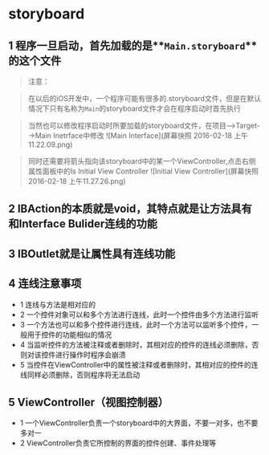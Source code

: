 #  storyboard

## 1 程序一旦启动，首先加载的是**`Main.storyboard`**的这个文件

> 注意：

>在以后的iOS开发中，一个程序可能有很多的.storyboard文件，但是在默认情况下只有名称为`Main`的storyboard文件才会在程序启动时首先执行

>当然也可以修改程序启动时所要加载的storyboard文件，在项目-->Target-->Main Inetrface中修改
![Main Interface](屏幕快照 2016-02-18 上午11.22.09.png)

>同时还需要将箭头指向该storyboard中的某一个ViewController,点击右侧属性面板中的Is Initial View Controller
![Initial View Controller](屏幕快照 2016-02-18 上午11.27.26.png)


## 2 IBAction的本质就是void，其特点就是让方法具有和Interface Bulider连线的功能

## 3 IBOutlet就是让属性具有连线功能

## 4 连线注意事项
- 1 连线与方法是相对应的
- 2 一个控件对象可以和多个方法进行连线，此时一个控件由多个方法进行监听
- 3 一个方法也可以和多个控件进行连线，此时一个方法可以监听多个控件，一般用于控件的功能相似的情况
- 4 当监听控件的方法被注释或者删除时，其相对应的控件的连线必须删除，否则对该控件进行操作时程序会崩溃
- 5 当控件在ViewController中的属性被注释或者删除时，其相对应的控件的连线同样必须删除，否则程序将无法启动

## 5 ViewController（视图控制器）
- 1 一个ViewController负责一个storyboard中的大界面，不要一对多，也不要多对一
- 2 ViewController负责它所控制的界面的控件创建、事件处理等


